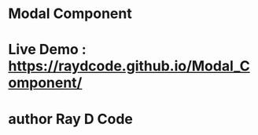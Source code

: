 # Modal Component 

# Live Demo : https://raydcode.github.io/Modal_Component/

# author Ray D Code 


